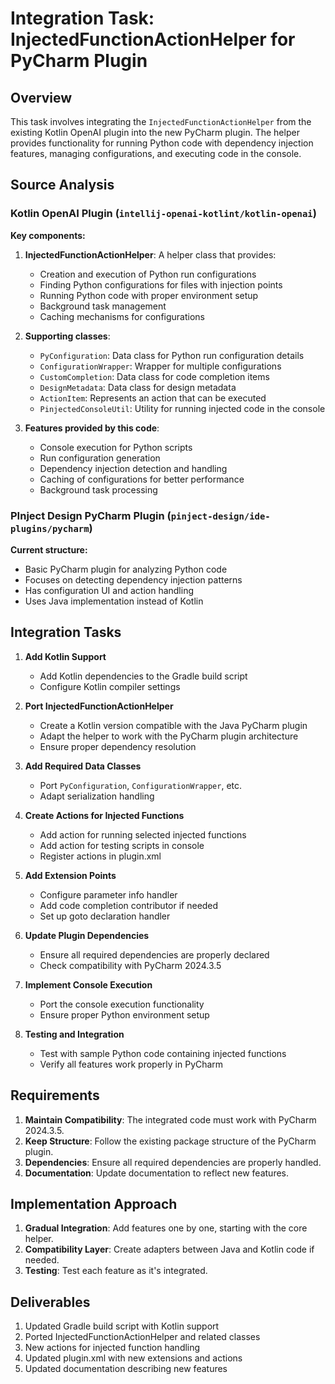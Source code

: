 # Integration Task: InjectedFunctionActionHelper for PyCharm Plugin

## Overview

This task involves integrating the `InjectedFunctionActionHelper` from the existing Kotlin OpenAI plugin into the new PyCharm plugin. The helper provides functionality for running Python code with dependency injection features, managing configurations, and executing code in the console.

## Source Analysis

### Kotlin OpenAI Plugin (`intellij-openai-kotlint/kotlin-openai`)

**Key components:**

1. **InjectedFunctionActionHelper**: A helper class that provides:
   - Creation and execution of Python run configurations
   - Finding Python configurations for files with injection points
   - Running Python code with proper environment setup
   - Background task management
   - Caching mechanisms for configurations

2. **Supporting classes**:
   - `PyConfiguration`: Data class for Python run configuration details
   - `ConfigurationWrapper`: Wrapper for multiple configurations
   - `CustomCompletion`: Data class for code completion items
   - `DesignMetadata`: Data class for design metadata
   - `ActionItem`: Represents an action that can be executed
   - `PinjectedConsoleUtil`: Utility for running injected code in the console

3. **Features provided by this code**:
   - Console execution for Python scripts
   - Run configuration generation
   - Dependency injection detection and handling
   - Caching of configurations for better performance
   - Background task processing

### PInject Design PyCharm Plugin (`pinject-design/ide-plugins/pycharm`)

**Current structure:**
- Basic PyCharm plugin for analyzing Python code
- Focuses on detecting dependency injection patterns
- Has configuration UI and action handling
- Uses Java implementation instead of Kotlin

## Integration Tasks

1. **Add Kotlin Support**
   - Add Kotlin dependencies to the Gradle build script
   - Configure Kotlin compiler settings

2. **Port InjectedFunctionActionHelper**
   - Create a Kotlin version compatible with the Java PyCharm plugin
   - Adapt the helper to work with the PyCharm plugin architecture
   - Ensure proper dependency resolution

3. **Add Required Data Classes**
   - Port `PyConfiguration`, `ConfigurationWrapper`, etc.
   - Adapt serialization handling

4. **Create Actions for Injected Functions**
   - Add action for running selected injected functions
   - Add action for testing scripts in console
   - Register actions in plugin.xml

5. **Add Extension Points**
   - Configure parameter info handler
   - Add code completion contributor if needed
   - Set up goto declaration handler

6. **Update Plugin Dependencies**
   - Ensure all required dependencies are properly declared
   - Check compatibility with PyCharm 2024.3.5

7. **Implement Console Execution**
   - Port the console execution functionality
   - Ensure proper Python environment setup

8. **Testing and Integration**
   - Test with sample Python code containing injected functions
   - Verify all features work properly in PyCharm

## Requirements

1. **Maintain Compatibility**: The integrated code must work with PyCharm 2024.3.5.
2. **Keep Structure**: Follow the existing package structure of the PyCharm plugin.
3. **Dependencies**: Ensure all required dependencies are properly handled.
4. **Documentation**: Update documentation to reflect new features.

## Implementation Approach

1. **Gradual Integration**: Add features one by one, starting with the core helper.
2. **Compatibility Layer**: Create adapters between Java and Kotlin code if needed.
3. **Testing**: Test each feature as it's integrated.

## Deliverables

1. Updated Gradle build script with Kotlin support
2. Ported InjectedFunctionActionHelper and related classes
3. New actions for injected function handling
4. Updated plugin.xml with new extensions and actions
5. Updated documentation describing new features